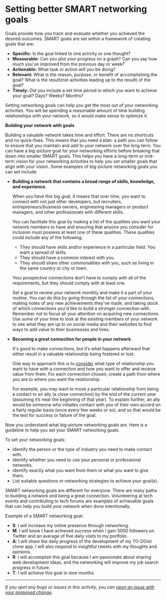 # Setting better SMART networking goals

Goals provide how you track and evaluate whether you achieved the desired outcomes. SMART goals are set within a framework of creating goals that are:

- **Specific:** Is the goal linked to one activity or one thought?
- **Measurable:** Can you plot your progress on a graph? Can you say how much you’ve improved from the previous day or week?
- **Actionable:** What task or action will you be doing?
- **Relevant:** What is the reason, purpose, or benefit of accomplishing the goal? What is the result(not activities leading up to the result) of the goal?
- **Timely:** Did you include a set time period in which you want to achieve your goal? Days? Weeks? Months?

Setting networking goals can help you get the most out of your networking activities. You will be spending a reasonable amount of time building relationships with your network, so it would make sense to optimize it.

**Building your network with goals**

Building a valuable network takes time and effort. There are no shortcuts and no quick-fixes. This means that you need a plan: a path you can follow to ensure that you maintain and add to your network over the long term. You can have a big-picture goal for your networking efforts before breaking that down into smaller SMART goals. This helps you have a long-term or mid-term vision for your networking activities to help you set smaller goals that align with your vision. Some examples of big-picture networking goals you can set include:

- **Building a network that contains a broad range of skills, knowledge, and experience.**

    When you have this big goal, it means that over time, you want to connect with not just other developers, but recruiters, entrepreneurs/business owners, engineering managers or product managers, and other professionals with different skills. 

    You can facilitate this goal by making a list of the qualities you want your network members to have and ensuring that anyone you consider for inclusion must possess at least one of these qualities. These qualities could include any of the following;

    - They should have skills and/or experience in a particular field. You want a spread of skills.
    - They should have a common interest with you.
    - They should share other commonalities with you, such as living in the same country or city or town.

    Your prospective connections don’t have to comply with all of the requirements, but they should comply with at least one.

    Set a goal to review your network monthly and make it a part of your routine. You can do this by going through the list of your connections, making notes of any new achievements they've made, and taking stock of which connections you'd like to build a stronger connection with. Remember not to focus all your attention on acquiring new connections. Use some of your time to look at the existing members of your network to see what they are up to on social media and their websites to find ways to add value to their businesses and lives.

- **Becoming a great connection for people in your network.**

    It's good to make connections, but it’s what happens afterward that either result in a valuable relationship being fostered or lost. 

    One way to approach this is to [consider](https://tribemineblog.com/the-short-online-networking-course/) what type of relationship you want to have with a connection and how you want to offer and receive value from them. For each connection chosen, create a path from where you are to where you want the relationship.

    For example, you may want to move a particular relationship from being a contact to an ally (a close connection) by the end of the current year (assuming it’s near the beginning of that year). To explain further, an ally would be someone who initiates contact with you of their own accord on a fairly regular basis (once every few weeks or so), and so that would be the test for success or failure of the goal. 

Now you understand what big-picture networking goals are. Here is a guideline to help you set your SMART networking goals.

To set your networking goals:

- Identify the person or the type of industry you need to make contact with.
- Identify whether you need to use your personal or professional networks.
- Identify exactly what you want from them or what you want to give them.
- List suitable questions or networking strategies to achieve your goal(s).

SMART networking goals are different for everyone. There are many paths to building a network and being a great connection. Volunteering at tech events and contributing to tech forums are examples of achievable goals that can help you build your network when done intentionally. 

Example of a SMART networking goal:

- **S**: I will increase my online presence through networking.
- **M**: I will know I have achieved success when I gain 5000 followers on Twitter and an average of five daily visits to my portfolio.
- **A**: I will share the daily progress of the development of my TO-DOist clone app. I will also respond to insightful tweets with my thoughts and opinions.
- **R**: I will accomplish this goal because I am passionate about sharing web development ideas, and the networking will improve my job search progress in future.
- **T**: I will achieve this goal in nine months.


------

_If you spot any bugs or issues in this activity, you can [open an issue with your proposed change](https://github.com/microverseinc/curriculum-transversal-skills/blob/main/git-github/articles/open_issue.md)._
